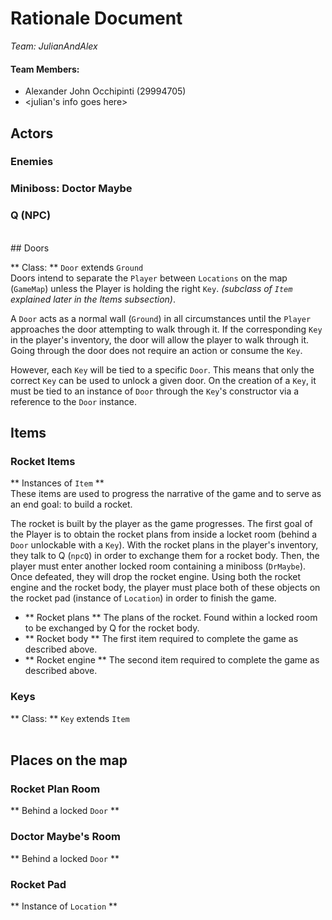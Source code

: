 # Rationale Document
_Team: JulianAndAlex_

#### Team Members:
- Alexander John Occhipinti (29994705)
- <julian's info goes here>

## Actors
### Enemies
### Miniboss: Doctor Maybe
### Q (NPC)
<br>
## Doors

** Class: ** `Door` extends `Ground`<br>
Doors intend to separate the `Player` between `Locations` on the map (`GameMap`) unless the Player is holding the right `Key`. _(subclass of `Item` explained later in the Items subsection)_.<br>

A `Door` acts as a normal wall (`Ground`) in all circumstances until the `Player` approaches the door attempting to walk through it. If the corresponding `Key` in the player's inventory, the door will allow the player to walk through it. Going through the door does not require an action or consume the `Key`.<br>

However, each `Key` will be tied to a specific `Door`. This means that only the correct `Key` can be used to unlock a given door. On the creation of a ``Key``, it must be tied to an instance of `Door` through the `Key`'s constructor via a reference to the `Door` instance.
<br>
## Items

### Rocket Items
** Instances of `Item` ** <br>
These items are used to progress the narrative of the game and to serve as an end goal: to build a rocket.

The rocket is built by the player as the game progresses. The first goal of the Player is to obtain the rocket plans from inside a locket room (behind a `Door` unlockable with a `Key`). With the rocket plans in the player's inventory, they talk to Q (`npcQ`) in order to exchange them for a rocket body. Then, the player must enter another locked room containing a miniboss (`DrMaybe`). Once defeated, they will drop the rocket engine. Using both the rocket engine and the rocket body, the player must place both of these objects on the rocket pad (instance of `Location`) in order to finish the game.

- ** Rocket plans **
  The plans of the rocket. Found within a locked room to be exchanged by Q for the rocket body.
- ** Rocket body **
  The first item required to complete the game as described above.
- ** Rocket engine **
  The second item required to complete the game as described above.

### Keys
** Class: ** `Key` extends `Item`<br>
<br>
## Places on the map

### Rocket Plan Room
** Behind a locked `Door` **
### Doctor Maybe's Room
** Behind a locked `Door` **
### Rocket Pad
** Instance of `Location` ** <br>
